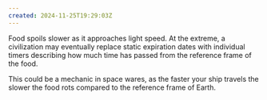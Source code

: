 ```yaml
---
created: 2024-11-25T19:29:03Z
---
```


Food spoils slower as it approaches light speed. At the extreme, a civilization may eventually replace static expiration dates with individual timers describing how much time has passed from the reference frame of the food.

This could be a mechanic in space wares, as the faster your ship travels the slower the food rots compared to the reference frame of Earth.
